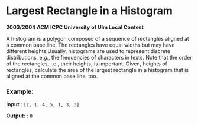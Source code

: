 # Largest Rectangle in a Histogram

**2003/2004 ACM ICPC University of Ulm Local Contest**

A histogram is a polygon composed of a sequence of rectangles aligned at a common base line. The rectangles have equal widths but may have different heights.Usually, histograms are used to represent discrete distributions, e.g., the frequencies of characters in texts. Note that the order of the rectangles, i.e., their heights, is important. Given, heights of rectangles, calculate the area of the largest rectangle in a histogram that is aligned at the common base line, too.

### Example:
**Input** : `[2, 1, 4, 5, 1, 3, 3]`

**Output:** : `8`
